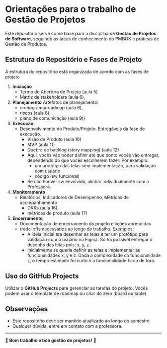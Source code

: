 # Orientações para o trabalho de Gestão de Projetos

Este repositório serve como base para a disciplina de **Gestão de Projetos de Software**, seguindo as áreas de conhecimento do PMBOK e práticas de Gestão de Produtos.

## Estrutura do Repositório e Fases de Projeto

A estrutura do repositório está organizada de acordo com as fases de projeto

1. **Iniciação**
      - Termo de Abertura de Projeto (aula 5)
      - Matriz de stakeholders (aula 6),
4. **Planejamento** Artefatos de planejamento:
   - cronograma/roadmap (aula 6),
   - riscos (aula 8),
   - plano de comunicação  (aula 9)) 
6. **Execução**
      - Desenvolvimento do Produto/Projeto. Entregáveis da fase de execução.
           - Visão de Produto (aula 10)
           - MVP (aula 11)
           - Quebra de backlog (story mapping) (aula 12)
           - Aqui, vocês vão poder definir até que ponto vocês vão entregar, dependendo do que vocês escolherem fazer. Por exemplo:
	           - um protótipo das telas sem implementação, para validação com usuário
	           - código (sw funcional)
           - Se não houver sw envolvido, alinhar individualmente com a Professora.         
4. **Monitoramento**
      - Relatórios, Indicadores de Desempenho, Métricas de acompanhamento
          - OKRs  (aula 16),
          - métricas de produto (aula 17)
6. **Encerramento**
    - Documentação de encerramento do projeto e lições aprendidas
    - trade-offs necessários ao longo do trabalho. Exemplos:
	    - A ideia inicial era desenhar as telas e ter um protótipo para validação com o usuário no Figma. Só foi possível entregar o desenho das telas pois: x, y, z.
	    - Inicialmente se queria definir as telas e implementar as funcionalidades x, y e z. Dada a complexidade da funcionalidade z, o tempo estimado foi curto e a funcionalidade ficou de fora.

## Uso do GitHub Projects

Utilizar o **GitHub Projects** para gerenciar as tarefas do projeto. 
Vocês podem usar o template de roadmap ou criar do zero (board ou table)

## Observações

- Este repositório deve ser mantido atualizado ao longo do semestre.
- Qualquer dúvida, entre em contato com a professora.

---

📌 **Bom trabalho e boa gestão de projetos!** 🚀
